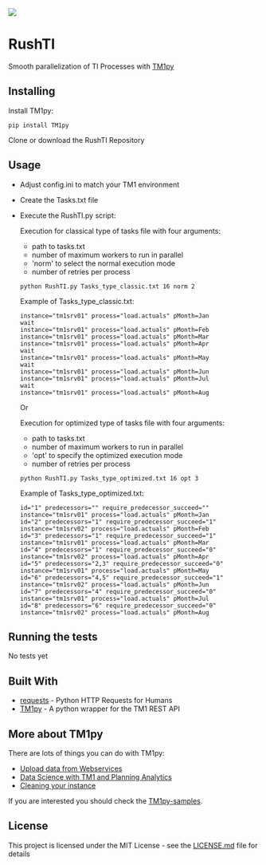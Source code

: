 <img src="https://s3-ap-southeast-2.amazonaws.com/downloads.cubewise.com/web_assets/CubewiseLogos/Final+logos_Rushti.png" />

# RushTI

Smooth parallelization of TI Processes with [TM1py](https://code.cubewise.com/tm1py-overview)

## Installing

Install TM1py:
```
pip install TM1py
```

Clone or download the RushTI Repository


## Usage

* Adjust config.ini to match your TM1 environment
* Create the Tasks.txt file
* Execute the RushTI.py script: 

  Execution for classical type of tasks file with four arguments: 
  - path to tasks.txt 
  - number of maximum workers to run in parallel
  - 'norm' to select the normal execution mode
  - number of retries per process
  
  ```
  python RushTI.py Tasks_type_classic.txt 16 norm 2
  ```

  Example of Tasks_type_classic.txt:
  ```
  instance="tm1srv01" process="load.actuals" pMonth=Jan
  wait
  instance="tm1srv01" process="load.actuals" pMonth=Feb
  instance="tm1srv01" process="load.actuals" pMonth=Mar
  instance="tm1srv01" process="load.actuals" pMonth=Apr
  wait
  instance="tm1srv01" process="load.actuals" pMonth=May
  wait
  instance="tm1srv01" process="load.actuals" pMonth=Jun
  instance="tm1srv01" process="load.actuals" pMonth=Jul
  wait
  instance="tm1srv01" process="load.actuals" pMonth=Aug
  ```

  Or

  Execution for optimized type of tasks file with four arguments: 
  - path to tasks.txt
  - number of maximum workers to run in parallel
  - 'opt' to specify the optimized execution mode
  - number of retries per process
  
  ```
  python RushTI.py Tasks_type_optimized.txt 16 opt 3
  ```

  Example of Tasks_type_optimized.txt:
  ```
  id="1" predecessors="" require_predecessor_succeed="" instance="tm1srv01" process="load.actuals" pMonth=Jan
  id="2" predecessors="1" require_predecessor_succeed="1" instance="tm1srv02" process="load.actuals" pMonth=Feb
  id="3" predecessors="1" require_predecessor_succeed="1" instance="tm1srv01" process="load.actuals" pMonth=Mar
  id="4" predecessors="1" require_predecessor_succeed="0" instance="tm1srv02" process="load.actuals" pMonth=Apr
  id="5" predecessors="2,3" require_predecessor_succeed="0" instance="tm1srv01" process="load.actuals" pMonth=May
  id="6" predecessors="4,5" require_predecessor_succeed="1" instance="tm1srv02" process="load.actuals" pMonth=Jun
  id="7" predecessors="4" require_predecessor_succeed="0" instance="tm1srv01" process="load.actuals" pMonth=Jul
  id="8" predecessors="6" require_predecessor_succeed="0" instance="tm1srv02" process="load.actuals" pMonth=Aug
  ```

## Running the tests

No tests yet


## Built With

* [requests](http://docs.python-requests.org/en/master/) - Python HTTP Requests for Humans
* [TM1py](https://github.com/cubewise-code/TM1py) - A python wrapper for the TM1 REST API

## More about TM1py
There are lots of things you can do with TM1py:
* [Upload data from Webservices](https://code.cubewise.com/tm1py-help-content/upload-exchange-rate-from-a-webservice)
* [Data Science with TM1 and Planning Analytics](https://code.cubewise.com/blog/data-science-with-tm1-planning-analytics)
* [Cleaning your instance](https://code.cubewise.com/tm1py-help-content/cleanup-your-tm1-application)

If you are interested you should check the [TM1py-samples](https://github.com/cubewise-code/TM1py-samples).


## License

This project is licensed under the MIT License - see the [LICENSE.md](LICENSE.md) file for details
